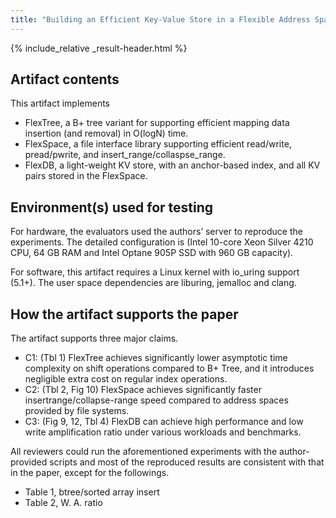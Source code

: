 ```yaml
---
title: "Building an Efficient Key-Value Store in a Flexible Address Space"
---
```


{% include_relative _result-header.html %}

## Artifact contents

This artifact implements

- FlexTree, a B+ tree variant for supporting efficient mapping data insertion (and removal) in O(logN) time.
- FlexSpace, a file interface library supporting efficient read/write, pread/pwrite, and insert_range/collaspse_range.
- FlexDB, a light-weight KV store, with an anchor-based index, and all KV pairs stored in the FlexSpace.

## Environment(s) used for testing

For hardware, the evaluators used the authors’ server to reproduce the experiments.  The detailed configuration is (Intel 10-core Xeon Silver 4210 CPU, 64 GB RAM and Intel Optane 905P SSD with 960 GB capacity).

For software, this artifact requires a Linux kernel with io_uring support (5.1+). The user space dependencies are liburing, jemalloc and clang.

## How the artifact supports the paper

The artifact supports three major claims.

- C1: (Tbl 1) FlexTree achieves significantly lower asymptotic time complexity on shift operations compared to B+ Tree, and it introduces negligible extra cost on regular index operations.
- C2: (Tbl 2, Fig 10) FlexSpace achieves significantly faster insertrange/collapse-range speed compared to address spaces provided by file systems.
- C3: (Fig 9, 12, Tbl 4) FlexDB can achieve high performance and low write amplification ratio under various workloads and benchmarks.

All reviewers could run the aforementioned experiments with the author-provided scripts and most of the reproduced results are consistent with that in the paper,  except for the followings.

- Table 1, btree/sorted array insert
- Table 2, W. A. ratio